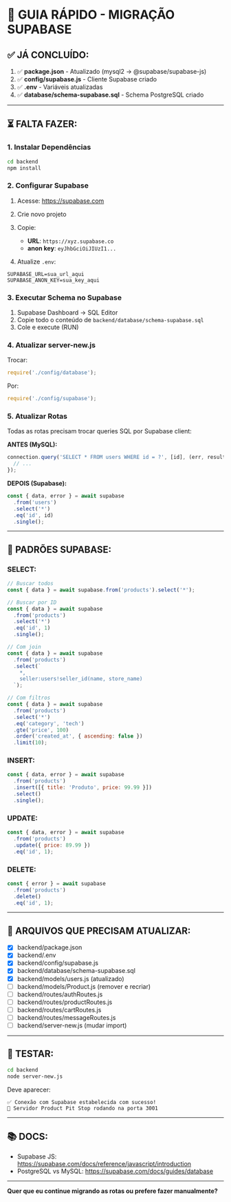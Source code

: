 # 🔄 GUIA RÁPIDO - MIGRAÇÃO SUPABASE

## ✅ JÁ CONCLUÍDO:

1. ✅ **package.json** - Atualizado (mysql2 → @supabase/supabase-js)
2. ✅ **config/supabase.js** - Cliente Supabase criado
3. ✅ **.env** - Variáveis atualizadas
4. ✅ **database/schema-supabase.sql** - Schema PostgreSQL criado

---

## ⏳ FALTA FAZER:

### 1. **Instalar Dependências**
```bash
cd backend
npm install
```

### 2. **Configurar Supabase**

1. Acesse: https://supabase.com
2. Crie novo projeto
3. Copie:
   - **URL**: `https://xyz.supabase.co`
   - **anon key**: `eyJhbGciOiJIUzI1...`

4. Atualize `.env`:
```env
SUPABASE_URL=sua_url_aqui
SUPABASE_ANON_KEY=sua_key_aqui
```

### 3. **Executar Schema no Supabase**

1. Supabase Dashboard → SQL Editor
2. Copie todo o conteúdo de `backend/database/schema-supabase.sql`
3. Cole e execute (RUN)

### 4. **Atualizar server-new.js**

Trocar:
```javascript
require('./config/database');
```

Por:
```javascript
require('./config/supabase');
```

### 5. **Atualizar Rotas**

Todas as rotas precisam trocar queries SQL por Supabase client:

**ANTES (MySQL):**
```javascript
connection.query('SELECT * FROM users WHERE id = ?', [id], (err, results) => {
  // ...
});
```

**DEPOIS (Supabase):**
```javascript
const { data, error } = await supabase
  .from('users')
  .select('*')
  .eq('id', id)
  .single();
```

---

## 📝 PADRÕES SUPABASE:

### **SELECT:**
```javascript
// Buscar todos
const { data } = await supabase.from('products').select('*');

// Buscar por ID
const { data } = await supabase
  .from('products')
  .select('*')
  .eq('id', 1)
  .single();

// Com join
const { data } = await supabase
  .from('products')
  .select(`
    *,
    seller:users!seller_id(name, store_name)
  `);

// Com filtros
const { data } = await supabase
  .from('products')
  .select('*')
  .eq('category', 'tech')
  .gte('price', 100)
  .order('created_at', { ascending: false })
  .limit(10);
```

### **INSERT:**
```javascript
const { data, error } = await supabase
  .from('products')
  .insert([{ title: 'Produto', price: 99.99 }])
  .select()
  .single();
```

### **UPDATE:**
```javascript
const { data, error } = await supabase
  .from('products')
  .update({ price: 89.99 })
  .eq('id', 1);
```

### **DELETE:**
```javascript
const { error } = await supabase
  .from('products')
  .delete()
  .eq('id', 1);
```

---

## 🎯 ARQUIVOS QUE PRECISAM ATUALIZAR:

- [x] backend/package.json
- [x] backend/.env
- [x] backend/config/supabase.js
- [x] backend/database/schema-supabase.sql
- [x] backend/models/users.js (atualizado)
- [ ] backend/models/Product.js (remover e recriar)
- [ ] backend/routes/authRoutes.js
- [ ] backend/routes/productRoutes.js
- [ ] backend/routes/cartRoutes.js
- [ ] backend/routes/messageRoutes.js
- [ ] backend/server-new.js (mudar import)

---

## 🚀 TESTAR:

```bash
cd backend
node server-new.js
```

Deve aparecer:
```
✅ Conexão com Supabase estabelecida com sucesso!
🚀 Servidor Product Pit Stop rodando na porta 3001
```

---

## 📚 DOCS:

- Supabase JS: https://supabase.com/docs/reference/javascript/introduction
- PostgreSQL vs MySQL: https://supabase.com/docs/guides/database

---

**Quer que eu continue migrando as rotas ou prefere fazer manualmente?**